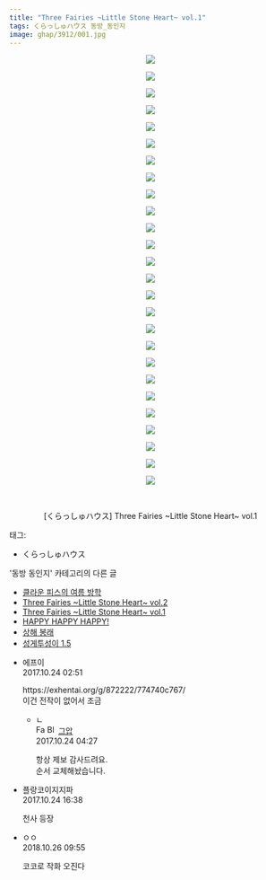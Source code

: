 ```yaml
---
title: "Three Fairies ~Little Stone Heart~ vol.1"
tags: くらっしゅハウス 동방_동인지
image: ghap/3912/001.jpg
---
```

<div class="article">
<p style="text-align: center; clear: none; float: none;"><img src="{{ site.nasurl }}/ghap/3912/001.jpg"/></p>
<p style="text-align: center; clear: none; float: none;"><img src="{{ site.nasurl }}/ghap/3912/002.jpg"/></p>
<p style="text-align: center; clear: none; float: none;"><img src="{{ site.nasurl }}/ghap/3912/003.jpg"/></p>
<p style="text-align: center; clear: none; float: none;"><img src="{{ site.nasurl }}/ghap/3912/004.jpg"/></p>
<p style="text-align: center; clear: none; float: none;"><img src="{{ site.nasurl }}/ghap/3912/005.jpg"/></p>
<p style="text-align: center; clear: none; float: none;"><img src="{{ site.nasurl }}/ghap/3912/006.jpg"/></p>
<p style="text-align: center; clear: none; float: none;"><img src="{{ site.nasurl }}/ghap/3912/007.jpg"/></p>
<p style="text-align: center; clear: none; float: none;"><img src="{{ site.nasurl }}/ghap/3912/008.jpg"/></p>
<p style="text-align: center; clear: none; float: none;"><img src="{{ site.nasurl }}/ghap/3912/009.jpg"/></p>
<p style="text-align: center; clear: none; float: none;"><img src="{{ site.nasurl }}/ghap/3912/010.jpg"/></p>
<p style="text-align: center; clear: none; float: none;"><img src="{{ site.nasurl }}/ghap/3912/011.jpg"/></p>
<p style="text-align: center; clear: none; float: none;"><img src="{{ site.nasurl }}/ghap/3912/012.jpg"/></p>
<p style="text-align: center; clear: none; float: none;"><img src="{{ site.nasurl }}/ghap/3912/013.jpg"/></p>
<p style="text-align: center; clear: none; float: none;"><img src="{{ site.nasurl }}/ghap/3912/014.jpg"/></p>
<p style="text-align: center; clear: none; float: none;"><img src="{{ site.nasurl }}/ghap/3912/015.jpg"/></p>
<p style="text-align: center; clear: none; float: none;"><img src="{{ site.nasurl }}/ghap/3912/016.jpg"/></p>
<p style="text-align: center; clear: none; float: none;"><img src="{{ site.nasurl }}/ghap/3912/017.jpg"/></p>
<p style="text-align: center; clear: none; float: none;"><img src="{{ site.nasurl }}/ghap/3912/018.jpg"/></p>
<p style="text-align: center; clear: none; float: none;"><img src="{{ site.nasurl }}/ghap/3912/019.jpg"/></p>
<p style="text-align: center; clear: none; float: none;"><img src="{{ site.nasurl }}/ghap/3912/020.jpg"/></p>
<p style="text-align: center; clear: none; float: none;"><img src="{{ site.nasurl }}/ghap/3912/021.jpg"/></p>
<p style="text-align: center; clear: none; float: none;"><img src="{{ site.nasurl }}/ghap/3912/022.jpg"/></p>
<p style="text-align: center; clear: none; float: none;"><img src="{{ site.nasurl }}/ghap/3912/023.jpg"/></p>
<p style="text-align: center; clear: none; float: none;"><img src="{{ site.nasurl }}/ghap/3912/024.jpg"/></p>
<p style="text-align: center; clear: none; float: none;"><img src="{{ site.nasurl }}/ghap/3912/025.jpg"/></p>
<p style="text-align: center; clear: none; float: none;"><img src="{{ site.nasurl }}/ghap/3912/026.jpg"/></p>
<p style="text-align: center; clear: none; float: none;"><br/></p>
<p style="text-align: center; clear: none; float: none;">[くらっしゅハウス] Three Fairies ~Little Stone Heart~ vol.1</p>
</div><div class="tagTrail">
<p>태그: </p>
<ul>
<li>くらっしゅハウス</li>
</ul>
</div><div class="another">
<p>'동방 동인지' 카테고리의 다른 글</p>
<ul>
<li><a href="/2017-10-24-ghap_3914">클라운 피스의 여름 방학</a></li>
<li><a href="/2017-10-24-ghap_3913">Three Fairies ~Little Stone Heart~ vol.2</a></li>
<li><a href="/2017-10-24-ghap_3912">Three Fairies ~Little Stone Heart~ vol.1</a></li>
<li><a href="/2017-10-24-ghap_3911">HAPPY HAPPY HAPPY!</a></li>
<li><a href="/2017-10-24-ghap_3910">상해 봉래</a></li>
<li><a href="/2017-10-23-ghap_3908">성게투성이 1.5</a></li>
</ul>
</div><div class="cb_module cb_fluid">
<div class="cb_wrt cb_profile">
<div class="comment">
<ul>
<li class="cb_thumb_off" id="comment15113014">
<div class="cb_comment_area">
<div class="cb_info_area">
<div class="cb_section">
<span class="cb_nick_name">에프이</span>
</div>
<div class="cb_section">
<span class="cb_date">2017.10.24 02:51 </span>
</div>
</div>
<div class="cb_dsc_comment">
<p class="cb_dsc">
											https://exhentai.org/g/872222/774740c767/<br/>
이건 전작이 없어서 조금
										</p>
</div>
<ul>
<li class="cb_thumb_off" id="comment15113045">
<span class="cb_bu_subnode">ㄴ</span>
<div class="cb_comment_area">
<div class="cb_info_area">
<div class="cb_section">
<span class="cb_nick_name"><img alt="Favicon of https://ghaptouhou.tistory.com" height="16" onerror="this.onerror=null;this.parentNode.removeChild(this)" src="https://ghaptouhou.tistory.com/favicon.ico" width="16"/> <img alt="BlogIcon" height="16" onerror="this.parentNode.removeChild(this)" src="https://ghaptouhou.tistory.com/index.gif" width="16"/> <a href="https://ghaptouhou.tistory.com" onclick="return openLinkInNewWindow(this)"> 그압</a><span class="tistoryProfileLayerTrigger" onclick='TistoryProfile.show(event, this, {"title":"\uc800\uae30 \uc774\uac70 \ub098\uc911\uc5d0 \uc218\uc815 \uac00\ub2a5\ud558\ub098\uc694","url":"https:\/\/ghap.tistory.com","nickname":"\uadf8\uc555","items":[]}); return false;'></span></span>
</div>
<div class="cb_section">
<span class="cb_date">2017.10.24 04:27 </span>
</div>
</div>
<div class="cb_dsc_comment">
<p class="cb_dsc">
																항상 제보 감사드려요.<br/>
순서 교체해놨습니다.
															</p>
</div>
</div>
</li>
</ul>
</div></li>
<li class="cb_thumb_off" id="comment15113439">
<div class="cb_comment_area">
<div class="cb_info_area">
<div class="cb_section">
<span class="cb_nick_name">플랑코이지지파</span>
</div>
<div class="cb_section">
<span class="cb_date">2017.10.24 16:38 </span>
</div>
</div>
<div class="cb_dsc_comment">
<p class="cb_dsc">
											천사 등장
										</p>
</div>
</div></li>
<li class="cb_thumb_off" id="comment15362880">
<div class="cb_comment_area">
<div class="cb_info_area">
<div class="cb_section">
<span class="cb_nick_name">ㅇㅇ</span>
</div>
<div class="cb_section">
<span class="cb_date">2018.10.26 09:55 </span>
</div>
</div>
<div class="cb_dsc_comment">
<p class="cb_dsc">
											코코로 작화 오진다
										</p>
</div>
</div></li>
</ul>
</div>
</div><!-- commentList close -->
</div>